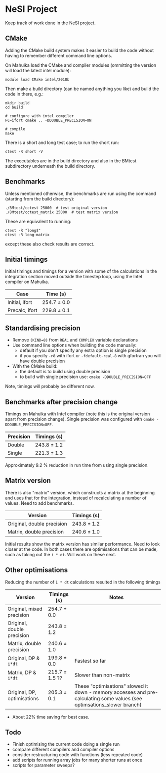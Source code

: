 # NeSI Project

Keep track of work done in the NeSI project.

## CMake

Adding the CMake build system makes it easier to build the code without having
to remember different command line options.

On Mahuika load the CMake and compiler modules (ommitting the version will load
the latest intel module):

```
module load CMake intel/2018b
```

Then make a build directory (can be named anything you like) and build the code
in there, e.g.:

```
mkdir build
cd build

# configure with intel compiler
FC=ifort cmake .. -DDOUBLE_PRECISION=ON

# compile
make
```

There is a short and long test case; to run the short run:

```
ctest -R short -V
```

The executables are in the build directory and also in the BMtest subdirectory
underneath the build directory.

## Benchmarks

Unless mentioned otherwise, the benchmarks are run using the command
(starting from the build directory):

```
./BMtest/cctest 25000  # test original version
./BMtest/cctest_matrix 25000  # test matrix version
```

These are equivalent to running:

```
ctest -R "long$"
ctest -R long-matrix
```

except these also check results are correct.

## Initial timings

Initial timings and timings for a version with some of the calculations in the
integration section moved outside the timestep loop, using the Intel compiler
on Mahuika.

| Case                          | Time (s)    |
|-------------------------------|-------------|
| Initial, ifort                | 254.7 ± 0.0 |
| Precalc, ifort                | 229.8 ± 0.1 |


## Standardising precision

* Remove `(KIND=8)` from `REAL` and `COMPLEX` variable declarations
* Use command line options when building the code manually:
  - default if you don't specify any extra option is single precision
  - if you specify `-r8` with ifort or `-fdefault-real-8` with gfortran you
    will have double precision
* With the CMake build:
  - the default is to build using double precision
  - to build with single precision use: `cmake -DDOUBLE_PRECISION=OFF`

Note, timings will probably be different now.

## Benchmarks after precision change

Timings on Mahuika with Intel compiler (note this is the original version apart
from precision change). Single precision was configured with `cmake -DDOUBLE_PRECISION=OFF`.

| Precision    | Timings (s)   |
|--------------|---------------|
| Double       | 243.8 ± 1.2   |
| Single       | 221.3 ± 1.3   |

Approximately 9.2 % reduction in run time from using single precision.

## Matrix version

There is also "matrix" version, which constructs a matrix at the beginning
and uses that for the integration, instead of recalculating a number of
values. Need to add benchmarks.

| Version                     | Timings (s)   |
|-----------------------------|---------------|
| Original, double precision  | 243.8 ± 1.2   |
| Matrix, double precision    | 240.6 ± 1.0   |

Initial results show the matrix version has similar performance. Need to look
closer at the code. In both cases there are optimisations that can be made,
such as taking out the `i * dt`. Will work on these next.

## Other optimisations

Reducing the number of `i * dt` calculations resulted in the following timings

| Version                     | Timings (s)    | Notes |
|-----------------------------|----------------|-------|
| Original, mixed precision   | 254.7 ± 0.0    |       |
| Original, double precision  | 243.8 ± 1.2    |       |
| Matrix, double precision    | 240.6 ± 1.0    |       |
| Original, DP & `i*dt`       | 199.8 ± 0.0    | Fastest so far |
| Matrix, DP & `i*dt`         | 215.7 ± 1.5 ?? | Slower than non-matrix |
| Original, DP, optimisations | 205.3 ± 0.1    | These "optimisations" slowed it down - memory accesses and pre-calculating some values (see optimsations_slower branch) |

* About 22% time saving for best case.





## Todo

* Finish optimising the current code doing a single run
* compare different compilers and compiler options
* consider restructuring code with functions (less repeated code)
* add scripts for running array jobs for many shorter runs at once
* scripts for parameter sweeps?

